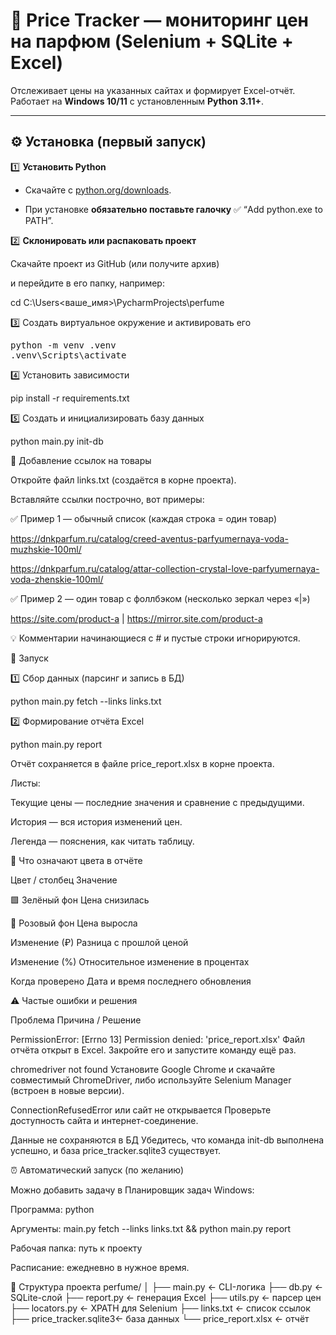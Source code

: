 # 💎 Price Tracker — мониторинг цен на парфюм (Selenium + SQLite + Excel)

Отслеживает цены на указанных сайтах и формирует Excel-отчёт.  
Работает на **Windows 10/11** с установленным **Python 3.11+**.

---

## ⚙️ Установка (первый запуск)

1️⃣ **Установить Python**

- Скачайте с [python.org/downloads](https://www.python.org/downloads/).

- При установке **обязательно поставьте галочку** ✅ “Add python.exe to PATH”.

2️⃣ **Склонировать или распаковать проект**

Скачайте проект из GitHub (или получите архив)  

и перейдите в его папку, например:

cd C:\Users\<ваше_имя>\PycharmProjects\perfume

3️⃣ Создать виртуальное окружение и активировать его
<pre>
python -m venv .venv
.venv\Scripts\activate
</pre>

4️⃣ Установить зависимости

pip install -r requirements.txt

5️⃣ Создать и инициализировать базу данных

python main.py init-db

📄 Добавление ссылок на товары

Откройте файл links.txt (создаётся в корне проекта).

Вставляйте ссылки построчно, вот примеры:

✅ Пример 1 — обычный список (каждая строка = один товар)

https://dnkparfum.ru/catalog/creed-aventus-parfyumernaya-voda-muzhskie-100ml/

https://dnkparfum.ru/catalog/attar-collection-crystal-love-parfyumernaya-voda-zhenskie-100ml/

✅ Пример 2 — один товар с фоллбэком (несколько зеркал через «|»)

https://site.com/product-a | https://mirror.site.com/product-a

💡 Комментарии начинающиеся с # и пустые строки игнорируются.

🚀 Запуск

1️⃣ Сбор данных (парсинг и запись в БД)

python main.py fetch --links links.txt

2️⃣ Формирование отчёта Excel

python main.py report

Отчёт сохраняется в файле price_report.xlsx в корне проекта.

Листы:

Текущие цены — последние значения и сравнение с предыдущими.

История — вся история изменений цен.

Легенда — пояснения, как читать таблицу.

🎨 Что означают цвета в отчёте

Цвет / столбец	Значение

🟩 Зелёный фон	Цена снизилась

🩷 Розовый фон	Цена выросла

Изменение (₽)	Разница с прошлой ценой

Изменение (%)	Относительное изменение в процентах

Когда проверено	Дата и время последнего обновления

⚠️ Частые ошибки и решения

Проблема	Причина / Решение

PermissionError: [Errno 13] Permission denied: 'price_report.xlsx'	Файл отчёта открыт в Excel. Закройте его и запустите команду ещё раз.

chromedriver not found	Установите Google Chrome и скачайте совместимый ChromeDriver, либо используйте Selenium Manager (встроен в новые версии).

ConnectionRefusedError или сайт не открывается	Проверьте доступность сайта и интернет-соединение.

Данные не сохраняются в БД	Убедитесь, что команда init-db выполнена успешно, и база price_tracker.sqlite3 существует.

⏰ Автоматический запуск (по желанию)

Можно добавить задачу в Планировщик задач Windows:

Программа: python

Аргументы: main.py fetch --links links.txt && python main.py report

Рабочая папка: путь к проекту

Расписание: ежедневно в нужное время.

🧩 Структура проекта
perfume/
│
├── main.py              ← CLI-логика
├── db.py                ← SQLite-слой
├── report.py            ← генерация Excel
├── utils.py             ← парсер цен
├── locators.py          ← XPATH для Selenium
├── links.txt            ← список ссылок
├── price_tracker.sqlite3← база данных
└── price_report.xlsx    ← отчёт
